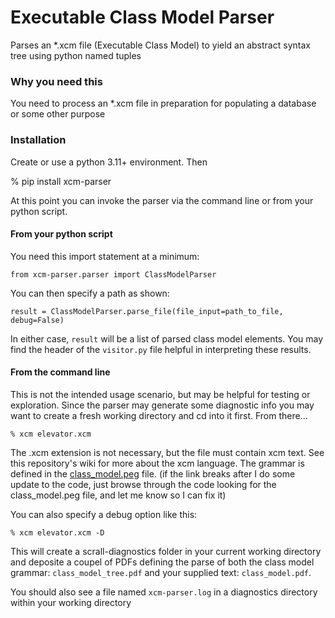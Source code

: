 # Executable Class Model Parser

Parses an *.xcm file (Executable Class Model) to yield an abstract syntax tree using python named tuples

### Why you need this

You need to process an *.xcm file in preparation for populating a database or some other purpose

### Installation

Create or use a python 3.11+ environment. Then

% pip install xcm-parser

At this point you can invoke the parser via the command line or from your python script.

#### From your python script

You need this import statement at a minimum:

    from xcm-parser.parser import ClassModelParser

You can then specify a path as shown:

    result = ClassModelParser.parse_file(file_input=path_to_file, debug=False)

In either case, `result` will be a list of parsed class model elements. You may find the header of the `visitor.py`
file helpful in interpreting these results.

#### From the command line

This is not the intended usage scenario, but may be helpful for testing or exploration. Since the parser
may generate some diagnostic info you may want to create a fresh working directory and cd into it
first. From there...

    % xcm elevator.xcm

The .xcm extension is not necessary, but the file must contain xcm text. See this repository's wiki for
more about the xcm language. The grammar is defined in the [class_model.peg](https://github.com/modelint/xcm-parser/blob/main/src/xcm_parser/class_model.peg) file. (if the link breaks after I do some update to the code, 
just browse through the code looking for the class_model.peg file, and let me know so I can fix it)

You can also specify a debug option like this:

    % xcm elevator.xcm -D

This will create a scrall-diagnostics folder in your current working directory and deposite a coupel of PDFs defining
the parse of both the class model grammar: `class_model_tree.pdf` and your supplied text: `class_model.pdf`.

You should also see a file named `xcm-parser.log` in a diagnostics directory within your working directory

